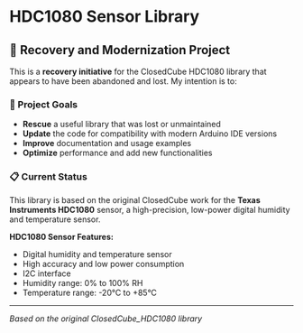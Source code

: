 # HDC1080 Sensor Library

## 🔄 Recovery and Modernization Project

This is a **recovery initiative** for the ClosedCube HDC1080 library that appears to have been abandoned and lost. My intention is to:

### 🎯 Project Goals

- **Rescue** a useful library that was lost or unmaintained
- **Update** the code for compatibility with modern Arduino IDE versions
- **Improve** documentation and usage examples
- **Optimize** performance and add new functionalities

### 📋 Current Status

This library is based on the original ClosedCube work for the **Texas Instruments HDC1080** sensor, a high-precision, low-power digital humidity and temperature sensor.

**HDC1080 Sensor Features:**
- Digital humidity and temperature sensor
- High accuracy and low power consumption
- I2C interface
- Humidity range: 0% to 100% RH
- Temperature range: -20°C to +85°C

---

*Based on the original ClosedCube_HDC1080 library*